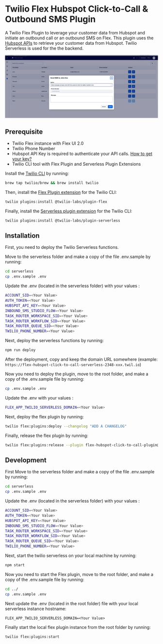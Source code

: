 # Twilio Flex Hubspot Click-to-Call & Outbound SMS Plugin

A Twilio Flex Plugin to leverage your customer data from Hubspot and initiate an outbound call or an outbound SMS on Flex. This plugin uses the [Hubspot APIs](https://developers.hubspot.com/docs/api/overview) to retrieve your customer data from Hubspot. Twilio Serverless is used for the the backend.

![Screenshot of the Twilio Flex Hubspot Click-to-Call & Outbound SMS Plugin](screenshot.png "Screenshot of the Twilio Flex Hubspot Click-to-Call & Outbound SMS Plugin")

## Prerequisite

- Twilio Flex instance with Flex UI 2.0
- Twilio Phone Number
- Hubspot API Key is required to authenticate your API calls. [How to get your key?](https://knowledge.hubspot.com/integrations/how-do-i-get-my-hubspot-api-key)
- Twilio CLI tool with Flex Plugin and Serverless Plugin Extensions

Install the [Twilio CLI](https://www.twilio.com/docs/twilio-cli/quickstart) by running:
```bash
brew tap twilio/brew && brew install twilio
```

Then, install the [Flex Plugin extension](https://github.com/twilio-labs/plugin-flex/tree/v1-beta) for the Twilio CLI:
```bash
twilio plugins:install @twilio-labs/plugin-flex
```

Finally, install the [Serverless plugin extension](https://github.com/twilio-labs/plugin-serverless) for the Twilio CLI:
```bash
twilio plugins:install @twilio-labs/plugin-serverless
```

## Installation

First, you need to deploy the Twilio Serverless functions.

Move to the serverless folder and make a copy of the file .env.sample by running:
```bash
cd serverless
cp .env.sample .env
```

Update the .env (located in the serverless folder) with your values :
```bash
ACCOUNT_SID=<Your Value>
AUTH_TOKEN=<Your Value>
HUBSPOT_API_KEY=<Your Value>
INBOUND_SMS_STUDIO_FLOW=<Your Value>
TASK_ROUTER_WORKSPACE_SID=<Your Value>
TASK_ROUTER_WORKFLOW_SID=<Your Value>
TASK_ROUTER_QUEUE_SID=<Your Value>
TWILIO_PHONE_NUMBER=<Your Value>
```

Next, deploy the serverless functions by running:
```bash
npm run deploy
```

After the deployment, copy and keep the domain URL somewhere (example: `https://flex-hubspot-click-to-call-serverless-2348-xxx.twil.io`)

Now you need to deploy the plugin, move to the root folder, and make a copy of the .env.sample file by running:
```bash
cp .env.sample .env
```

Update the .env with your values :
```bash
FLEX_APP_TWILIO_SERVERLESS_DOMAIN=<Your Value>
```

Next, deploy the flex plugin by running:
```bash
twilio flex:plugins:deploy --changelog "ADD A CHANGELOG"
```

Finally, release the flex plugin by running:
```bash
twilio flex:plugins:release --plugin flex-hubspot-click-to-call-plugin@1.0.0 --name "NAME OF THE RELEASE" --description "DESCRIPTION OF THE RELEASE"
```

## Development

First Move to the serverless folder and make a copy of the file .env.sample by running:
```bash
cd serverless
cp .env.sample .env
```

Update the .env (located in the serverless folder) with your values :
```bash
ACCOUNT_SID=<Your Value>
AUTH_TOKEN=<Your Value>
HUBSPOT_API_KEY=<Your Value>
INBOUND_SMS_STUDIO_FLOW=<Your Value>
TASK_ROUTER_WORKSPACE_SID=<Your Value>
TASK_ROUTER_WORKFLOW_SID=<Your Value>
TASK_ROUTER_QUEUE_SID=<Your Value>
TWILIO_PHONE_NUMBER=<Your Value>
```

Next, start the twilio serverless on your local machine by running:
```bash
npm start
```

Now you need to start the Flex plugin, move to the root folder, and make a copy of the .env.sample file by running:
```bash
cd ../
cp .env.sample .env
```

Next update the .env (located in the root folder) file with your local serverless instance hostname:
```
FLEX_APP_TWILIO_SERVERLESS_DOMAIN=<Your Value>
```

Finally start the local flex plugin instance from the root folder by running:
```bash
twilio flex:plugins:start
```